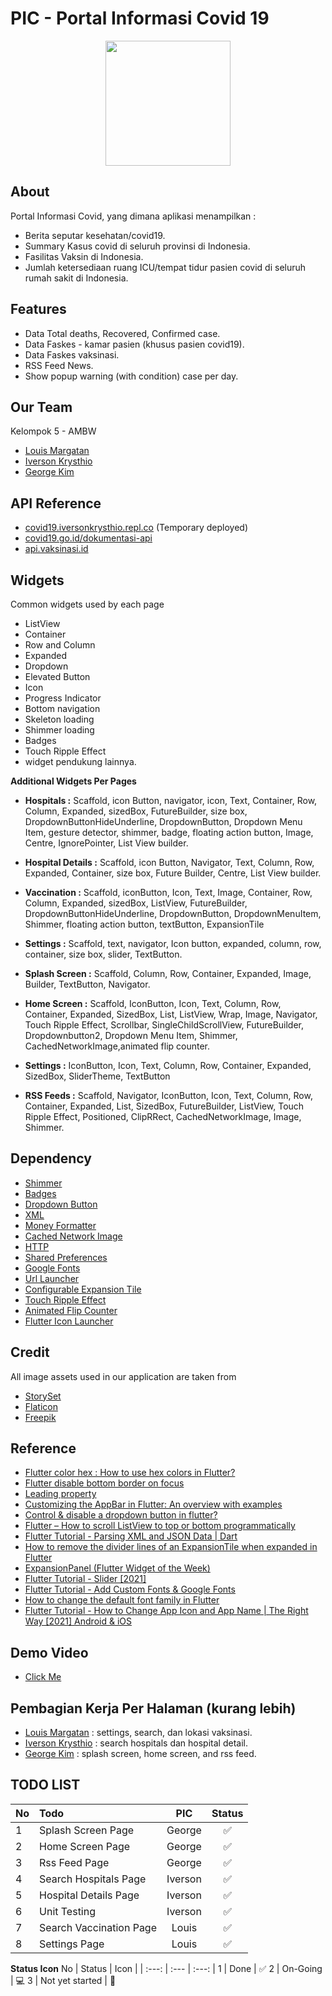 
# **PIC - Portal Informasi Covid 19**

<p align="center" width="100%">
<img src="https://user-images.githubusercontent.com/74914280/176128504-aea49e04-3ca2-4652-a0d5-13f8bc4d2c2e.png" width=200>
</p>

## About
Portal Informasi Covid, yang dimana aplikasi menampilkan :
- Berita seputar kesehatan/covid19.
- Summary Kasus covid di seluruh provinsi di Indonesia.
- Fasilitas Vaksin di Indonesia.
- Jumlah ketersediaan ruang ICU/tempat tidur pasien covid di seluruh rumah sakit di Indonesia.



## Features

- Data Total deaths, Recovered, Confirmed case.
- Data Faskes - kamar pasien (khusus pasien covid19).
- Data Faskes vaksinasi.
- RSS Feed News.
- Show popup warning (with condition) case per day.


## Our Team
Kelompok 5 - AMBW
- [Louis Margatan](https://github.com/Luicario)
- [Iverson Krysthio](https://github.com/iberso)
- [George Kim](https://github.com/ge0rgekim)

## API Reference
- [covid19.iversonkrysthio.repl.co](https://covid19.iversonkrysthio.repl.co) (Temporary deployed)
- [covid19.go.id/dokumentasi-api](https://covid19.go.id/dokumentasi-api )
- [api.vaksinasi.id](https://api.vaksinasi.id)



## Widgets
Common widgets used by each page
- ListView
- Container
- Row and Column
- Expanded
- Dropdown
- Elevated Button
- Icon
- Progress Indicator
- Bottom navigation
- Skeleton loading
- Shimmer loading
- Badges
- Touch Ripple Effect
- widget pendukung lainnya.

**Additional Widgets Per Pages**

- **Hospitals :** Scaffold, icon Button, navigator,  icon, Text, Container, Row, Column, Expanded, sizedBox, FutureBuilder, size box, DropdownButtonHideUnderline, DropdownButton, Dropdown Menu Item, gesture detector, shimmer, badge, floating action button, Image, Centre, IgnorePointer, List View builder.

- **Hospital Details :** Scaffold, icon Button, Navigator, Text, Column, Row, Expanded, Container, size box, Future Builder, Centre, List View builder.

- **Vaccination :**
Scaffold, iconButton, Icon, Text, Image, Container, Row, Column, Expanded, sizedBox, ListView, FutureBuilder, DropdownButtonHideUnderline, DropdownButton, DropdownMenuItem, Shimmer, floating action button, textButton, ExpansionTile
	
- **Settings :**
Scaffold, text, navigator, Icon button, expanded, column, row, container, size box, slider, TextButton.

- **Splash Screen :**  Scaffold, Column, Row, Container, Expanded, Image, Builder, TextButton, Navigator.

- **Home Screen :**  Scaffold, IconButton, Icon, Text, Column, Row, Container, Expanded, SizedBox, List, ListView, Wrap, Image, Navigator, Touch Ripple Effect,  Scrollbar, SingleChildScrollView, FutureBuilder, Dropdownbutton2, Dropdown Menu Item, Shimmer, CachedNetworkImage,animated flip counter.

- **Settings :** IconButton, Icon, Text, Column, Row, Container, Expanded, SizedBox, SliderTheme, TextButton

- **RSS Feeds :** Scaffold, Navigator, IconButton, Icon, Text, Column, Row, Container, Expanded, List, SizedBox, FutureBuilder, ListView, Touch Ripple Effect, Positioned, ClipRRect,  CachedNetworkImage, Image, Shimmer. 

## Dependency
- [Shimmer](https://pub.dev/packages/shimmer)
- [Badges](https://pub.dev/packages/badges)
- [Dropdown Button](https://pub.dev/packages/dropdown_button2)
- [XML](https://pub.dev/packages/xml)
- [Money Formatter](https://pub.dev/packages/money_formatter)
- [Cached Network Image](https://pub.dev/packages/cached_network_image)
- [HTTP](https://pub.dev/packages/http)
- [Shared Preferences](https://pub.dev/packages/shared_preferences)
- [Google Fonts](https://pub.dev/packages/google_fonts)
- [Url Launcher](https://pub.dev/packages/url_launcher)
- [Configurable Expansion Tile](https://pub.dev/packages/configurable_expansion_tile_null_safety)
- [Touch Ripple Effect](https://pub.dev/packages/touch_ripple_effect)
- [Animated Flip Counter](https://pub.dev/packages/animated_flip_counter)
- [Flutter Icon Launcher](https://pub.dev/packages/flutter_launcher_icons)
## Credit
All image assets used in our application are taken from
- [StorySet](https://storyset.com/)
- [Flaticon](https://www.flaticon.com/)
- [Freepik](https://www.freepik.com/)

## Reference
- [Flutter color hex : How to use hex colors in Flutter?](https://educity.app/flutter/how-to-use-hexadecimal-color-string-in-flutter)
- [Flutter disable bottom border on focus](https://www.codegrepper.com/code-examples/dart/flutter+disable+bottom+border+on+focus)
- [Leading property](https://api.flutter.dev/flutter/material/AppBar/leading.html)
- [Customizing the AppBar in Flutter: An overview with examples](https://blog.logrocket.com/flutter-appbar-tutorial/#:~:text=Customizing%20the%20AppBar-,What%20is%20the%20AppBar%20in%20Flutter%3F,other%20widgets%20within%20its%20layout)
- [Control & disable a dropdown button in flutter?](https://stackoverflow.com/questions/49693131/control-disable-a-dropdown-button-in-flutter)
- [Flutter – How to scroll ListView to top or bottom programmatically](https://coflutter.com/flutter-how-to-scroll-listview-to-top-or-bottom-programmatically/)
- [Flutter Tutorial - Parsing XML and JSON Data | Dart](https://www.youtube.com/watch?v=sTXboh2K2Dw)
- [How to remove the divider lines of an ExpansionTile when expanded in Flutter](https://stackoverflow.com/questions/62667990/how-to-remove-the-divider-lines-of-an-expansiontile-when-expanded-in-flutter)
- [ExpansionPanel (Flutter Widget of the Week)](https://www.youtube.com/watch?v=2aJZzRMziJc)
- [Flutter Tutorial - Slider [2021]](https://www.youtube.com/watch?v=vuw818gAlF8)
- [Flutter Tutorial - Add Custom Fonts & Google Fonts](https://www.youtube.com/watch?v=Gf-cyiWlmEI)
- [How to change the default font family in Flutter](https://stackoverflow.com/questions/64237031/how-to-change-the-default-font-family-in-flutter)
- [Flutter Tutorial - How to Change App Icon and App Name | The Right Way [2021] Android & iOS](https://www.youtube.com/watch?v=eMHbgIgJyUQ)

## Demo Video

- [Click Me](https://drive.google.com/file/d/1NyLnAzjFc4zbay1GFAUBDmhLMsH4PjZ4/view?usp=sharing)


## Pembagian Kerja Per Halaman (kurang lebih)
- [Louis Margatan](https://github.com/Luicario) : settings, search, dan lokasi vaksinasi.
- [Iverson Krysthio](https://github.com/iberso) : search hospitals dan hospital detail.
- [George Kim](https://github.com/ge0rgekim) : splash screen, home screen, and rss feed.

## **TODO LIST**

No | Todo | PIC | Status
| :--- | :--- | :---: | :--:
1  | Splash Screen Page | George | ✅
2  | Home Screen Page| George | ✅
3 | Rss Feed Page| George | ✅
4 | Search Hospitals Page | Iverson | ✅
5 | Hospital Details Page | Iverson | ✅
6 | Unit Testing | Iverson | ✅
7 | Search Vaccination Page| Louis | ✅
8 | Settings Page| Louis | ✅

**Status Icon**
No | Status | Icon |
| :---: | :--- | :---: |
1 | Done | ✅
2 | On-Going | 💻
3 | Not yet started | 🚧


